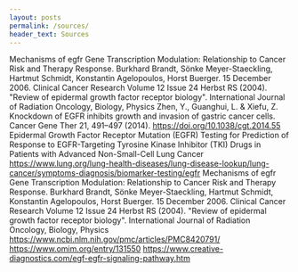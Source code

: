 ```yaml
---
layout: posts
permalink: /sources/
header_text: Sources
---
```


Mechanisms of egfr Gene Transcription Modulation: Relationship to Cancer Risk and Therapy Response. Burkhard Brandt, Sönke Meyer-Staeckling, Hartmut Schmidt, Konstantin Agelopoulos, Horst Buerger. 15 December 2006. Clinical Cancer Research Volume 12 Issue 24
Herbst RS (2004). "Review of epidermal growth factor receptor biology". International Journal of Radiation Oncology, Biology, Physics
Zhen, Y., Guanghui, L. & Xiefu, Z. Knockdown of EGFR inhibits growth and invasion of gastric cancer cells. Cancer Gene Ther 21, 491–497 (2014). https://doi.org/10.1038/cgt.2014.55
​​Epidermal Growth Factor Receptor Mutation (EGFR) Testing for Prediction of Response to EGFR-Targeting Tyrosine Kinase Inhibitor (TKI) Drugs in Patients with Advanced Non-Small-Cell Lung Cancer
https://www.lung.org/lung-health-diseases/lung-disease-lookup/lung-cancer/symptoms-diagnosis/biomarker-testing/egfr
Mechanisms of egfr Gene Transcription Modulation: Relationship to Cancer Risk and Therapy Response. Burkhard Brandt, Sönke Meyer-Staeckling, Hartmut Schmidt, Konstantin Agelopoulos, Horst Buerger. 15 December 2006. Clinical Cancer Research Volume 12 Issue 24
Herbst RS (2004). "Review of epidermal growth factor receptor biology". International Journal of Radiation Oncology, Biology, Physics
https://www.ncbi.nlm.nih.gov/pmc/articles/PMC8420791/
https://www.omim.org/entry/131550
https://www.creative-diagnostics.com/egf-egfr-signaling-pathway.htm
